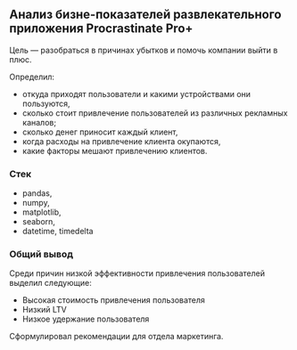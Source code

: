 ## Анализ бизне-показателей развлекательного приложения Procrastinate Pro+</b>
    
Цель — разобраться в причинах убытков и помочь компании выйти в плюс. 

Определил:
    <ul>
        <li>откуда приходят пользователи и какими устройствами они пользуются,</li>
        <li>сколько стоит привлечение пользователей из различных рекламных каналов;</li>
        <li>сколько денег приносит каждый клиент,</li>
        <li>когда расходы на привлечение клиента окупаются,</li>
        <li>какие факторы мешают привлечению клиентов.  </li>
    </ul>    

### Стек
<ul>
        <li>pandas,</li>
        <li>numpy,</li>
        <li>matplotlib,</li>
        <li>seaborn,</li>
        <li>datetime, timedelta</li>
    </ul>    

### Общий вывод
Среди причин низкой эффективности привлечения пользователей выделил следующие:
    <ul>
    <li>Высокая стоимость привлечения пользователя</li> 
    <li>Низкий LTV</li>
    <li>Низкое удержание пользователя</li>
</ul>

Сформулировал рекомендации для отдела маркетинга.
